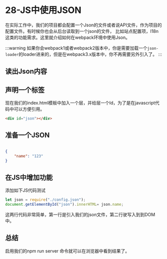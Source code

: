 # 28-JS中使用JSON

在实际工作中，我们的项目都会配置一个Json的文件或者说API文件，作为项目的配置文件。有时候你也会从后台读取到一个json的文件，
比如站点配置项，I18n这类的功能需求。这里就介绍如何在webpack环境中使用Json。

:::warning
如果你会webpack1或者webpack2版本中，你是需要加载一个`json-loader`的loader进来的，但是在webpack3.x版本中，你不再需要另外引入了。
:::

## 读出Json内容

## 声明一个标签

现在我们的index.html模板中加入一个层，并给层一个Id，为了是在javascript代码中可以方便引用。

```html
<div id="json"></div>
```

## 准备一个JSON
```json

{
	"name": "123"
}

``` 

## 在JS中增加功能

添加如下JS代码测试

```javascript
let json = require("./config.json");
document.getElementById("json").innerHTML= json.name;
```
这两行代码非常简单，第一行是引入我们的json文件，第二行驶写入到到DOM中。

## 总结

启用我们的npm run server 命令就可以在浏览器中看到结果了。
